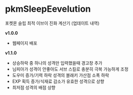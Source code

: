 # pkmSleepEevelution
포켓몬 슬립 최적 이브이 진화 계산기
(업데이트 내역)

**v1.0.0**
- 웹페이지 배포

**v1.1.0**
- 상승하락 중 하나의 성격만 입력했을때 경고창 추가
- 님피아가 성격이 안좋아도 서브 스킬로 충분히 극복 가능하게 조정
- 도우미 증가/기력 하락 성격의 블래키 가산점 소폭 하락
- EXP 획득 증가/식재료 감소가 유효한 성격으로 상향
- 최저점 성격의 배점 상향
